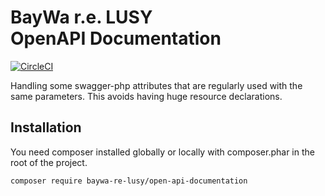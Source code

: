 # BayWa r.e. LUSY<br>OpenAPI Documentation

[![CircleCI](https://dl.circleci.com/status-badge/img/gh/baywa-re-lusy/open-api-documentation/tree/main.svg?style=svg)](https://dl.circleci.com/status-badge/redirect/gh/baywa-re-lusy/open-api-documentation/tree/main)

Handling some swagger-php attributes that are regularly used with the same parameters.
This avoids having huge resource declarations.

## Installation

You need composer installed globally or locally with composer.phar in the root of the project.

```bash
composer require baywa-re-lusy/open-api-documentation
```
